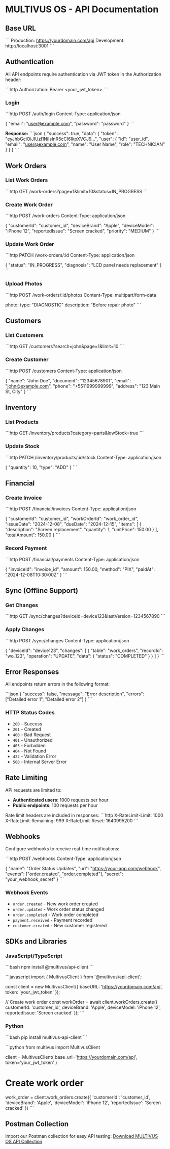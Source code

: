 # MULTIVUS OS - API Documentation

## Base URL
\`\`\`
Production: https://yourdomain.com/api
Development: http://localhost:3001
\`\`\`

## Authentication

All API endpoints require authentication via JWT token in the Authorization header:

\`\`\`http
Authorization: Bearer <your_jwt_token>
\`\`\`

### Login
\`\`\`http
POST /auth/login
Content-Type: application/json

{
  "email": "user@example.com",
  "password": "password"
}
\`\`\`

**Response:**
\`\`\`json
{
  "success": true,
  "data": {
    "token": "eyJhbGciOiJIUzI1NiIsInR5cCI6IkpXVCJ9...",
    "user": {
      "id": "user_id",
      "email": "user@example.com",
      "name": "User Name",
      "role": "TECHNICIAN"
    }
  }
}
\`\`\`

## Work Orders

### List Work Orders
\`\`\`http
GET /work-orders?page=1&limit=10&status=IN_PROGRESS
\`\`\`

### Create Work Order
\`\`\`http
POST /work-orders
Content-Type: application/json

{
  "customerId": "customer_id",
  "deviceBrand": "Apple",
  "deviceModel": "iPhone 12",
  "reportedIssue": "Screen cracked",
  "priority": "MEDIUM"
}
\`\`\`

### Update Work Order
\`\`\`http
PATCH /work-orders/:id
Content-Type: application/json

{
  "status": "IN_PROGRESS",
  "diagnosis": "LCD panel needs replacement"
}
\`\`\`

### Upload Photos
\`\`\`http
POST /work-orders/:id/photos
Content-Type: multipart/form-data

photo: <file>
type: "DIAGNOSTIC"
description: "Before repair photo"
\`\`\`

## Customers

### List Customers
\`\`\`http
GET /customers?search=john&page=1&limit=10
\`\`\`

### Create Customer
\`\`\`http
POST /customers
Content-Type: application/json

{
  "name": "John Doe",
  "document": "12345678901",
  "email": "john@example.com",
  "phone": "+5511999999999",
  "address": "123 Main St, City"
}
\`\`\`

## Inventory

### List Products
\`\`\`http
GET /inventory/products?category=parts&lowStock=true
\`\`\`

### Update Stock
\`\`\`http
PATCH /inventory/products/:id/stock
Content-Type: application/json

{
  "quantity": 10,
  "type": "ADD"
}
\`\`\`

## Financial

### Create Invoice
\`\`\`http
POST /financial/invoices
Content-Type: application/json

{
  "customerId": "customer_id",
  "workOrderId": "work_order_id",
  "issueDate": "2024-12-08",
  "dueDate": "2024-12-15",
  "items": [
    {
      "description": "Screen replacement",
      "quantity": 1,
      "unitPrice": 150.00
    }
  ],
  "totalAmount": 150.00
}
\`\`\`

### Record Payment
\`\`\`http
POST /financial/payments
Content-Type: application/json

{
  "invoiceId": "invoice_id",
  "amount": 150.00,
  "method": "PIX",
  "paidAt": "2024-12-08T10:30:00Z"
}
\`\`\`

## Sync (Offline Support)

### Get Changes
\`\`\`http
GET /sync/changes?deviceId=device123&lastVersion=1234567890
\`\`\`

### Apply Changes
\`\`\`http
POST /sync/changes
Content-Type: application/json

{
  "deviceId": "device123",
  "changes": [
    {
      "table": "work_orders",
      "recordId": "wo_123",
      "operation": "UPDATE",
      "data": { "status": "COMPLETED" }
    }
  ]
}
\`\`\`

## Error Responses

All endpoints return errors in the following format:

\`\`\`json
{
  "success": false,
  "message": "Error description",
  "errors": ["Detailed error 1", "Detailed error 2"]
}
\`\`\`

### HTTP Status Codes
- `200` - Success
- `201` - Created
- `400` - Bad Request
- `401` - Unauthorized
- `403` - Forbidden
- `404` - Not Found
- `422` - Validation Error
- `500` - Internal Server Error

## Rate Limiting

API requests are limited to:
- **Authenticated users**: 1000 requests per hour
- **Public endpoints**: 100 requests per hour

Rate limit headers are included in responses:
\`\`\`http
X-RateLimit-Limit: 1000
X-RateLimit-Remaining: 999
X-RateLimit-Reset: 1640995200
\`\`\`

## Webhooks

Configure webhooks to receive real-time notifications:

\`\`\`http
POST /webhooks
Content-Type: application/json

{
  "name": "Order Status Updates",
  "url": "https://your-app.com/webhook",
  "events": ["order.created", "order.completed"],
  "secret": "your_webhook_secret"
}
\`\`\`

### Webhook Events
- `order.created` - New work order created
- `order.updated` - Work order status changed
- `order.completed` - Work order completed
- `payment.received` - Payment recorded
- `customer.created` - New customer registered

## SDKs and Libraries

### JavaScript/TypeScript
\`\`\`bash
npm install @multivus/api-client
\`\`\`

\`\`\`javascript
import { MultivusClient } from '@multivus/api-client';

const client = new MultivusClient({
  baseURL: 'https://yourdomain.com/api',
  token: 'your_jwt_token'
});

// Create work order
const workOrder = await client.workOrders.create({
  customerId: 'customer_id',
  deviceBrand: 'Apple',
  deviceModel: 'iPhone 12',
  reportedIssue: 'Screen cracked'
});
\`\`\`

### Python
\`\`\`bash
pip install multivus-api-client
\`\`\`

\`\`\`python
from multivus import MultivusClient

client = MultivusClient(
    base_url='https://yourdomain.com/api',
    token='your_jwt_token'
)

# Create work order
work_order = client.work_orders.create({
    'customerId': 'customer_id',
    'deviceBrand': 'Apple',
    'deviceModel': 'iPhone 12',
    'reportedIssue': 'Screen cracked'
})
\`\`\`

## Postman Collection

Import our Postman collection for easy API testing:
[Download MULTIVUS OS API Collection](https://api.multivus.com/postman-collection.json)
